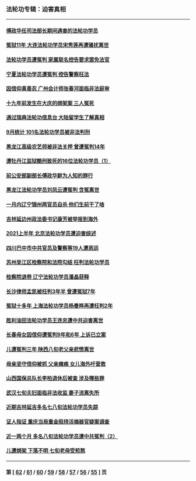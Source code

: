 ### 法轮功专辑：迫害真相
---
#### [傅政华任司法部长期间遇害的法轮功学员](../../pages/nf4379/n13288173.md?10090430) 
#### [冤狱11年 大连法轮功学员宋秀莲再遭骚扰离世](../../pages/nf4379/n13288840.md?10090430) 
#### [法轮功学员遭冤判 家属联名控告要求罢免法官](../../pages/nf4379/n13285601.md?10090430) 
#### [宁夏法轮功学员遭冤判 控告警察枉法](../../pages/nf4379/n13286925.md?10090430) 
#### [因信仰真善忍 广州会计师张春河面临非法庭审](../../pages/nf4379/n13283860.md?10090430) 
#### [十九年前发生在大庆的绑架案 三人冤死](../../pages/nf4379/n13284148.md?10090430) 
#### [通过瑞典法轮功信息台 大陆留学生了解真相](../../pages/nf4379/n13283471.md?10090430) 
#### [9月统计 101名法轮功学员被非法判刑](../../pages/nf4379/n13282958.md?10090430) 
#### [黑龙江高级农艺师被非法关押 曾遭冤判14年](../../pages/nf4379/n13281157.md?10090430) 
#### [遭牡丹江监狱酷刑致死的16位法轮功学员（1）](../../pages/nf4379/n13278476.md?10090430) 
#### [前公安部副部长傅政华鲜为人知的罪行](../../pages/nf4379/n13280381.md?10090430) 
#### [黑龙江法轮功学员刘凤云遭冤判 含冤离世](../../pages/nf4379/n13278109.md?10090430) 
#### [一月内辽宁锦州两官员自杀 他们生前干了啥](../../pages/nf4379/n13278649.md?10090430) 
#### [吉林延边州政法委书记康芳被举报到海外](../../pages/nf4379/n13274896.md?10090430) 
#### [2021上半年 北京法轮功学员遭迫害综述](../../pages/nf4379/n13274200.md?10090430) 
#### [四川巴中市中共官员及警察等19人遭恶运](../../pages/nf4379/n13272220.md?10090430) 
#### [苏州吴江区检察院和法院勾结 枉判法轮功学员](../../pages/nf4379/n13269731.md?10090430) 
#### [检察院退卷 辽宁法轮功学员潘晶获释](../../pages/nf4379/n13269553.md?10090430) 
#### [长沙律师孟凯被枉判3年半 曾遭冤狱7年](../../pages/nf4379/n13269049.md?10090430) 
#### [冤狱十多年 上海法轮功学员杨曼晔再遭枉判2年](../../pages/nf4379/n13267202.md?10090430) 
#### [胜利油田法轮功学员王连忠遭中共迫害离世](../../pages/nf4379/n13267046.md?10090430) 
#### [长春母女因信仰遭冤判9年和6年 上诉已立案](../../pages/nf4379/n13264638.md?10090430) 
#### [儿遭冤判三年 陕西八旬老父亲悲愤离世](../../pages/nf4379/n13263888.md?10090430) 
#### [母亲坚守信仰被抓 父亲瘫痪 女儿海外吁营救](../../pages/nf4379/n13263236.md?10090430) 
#### [山西国保总队长李柏退休后被查 涉及哪些罪](../../pages/nf4379/n13262023.md?10090430) 
#### [武汉七旬夫妇面临非法收监 妻子流离失所](../../pages/nf4379/n13261750.md?10090430) 
#### [近期吉林延吉多名七八旬法轮功学员失踪](../../pages/nf4379/n13258579.md?10090430) 
#### [证人指证 重庆当局重金阻挠活摘器官疑案调查](../../pages/nf4379/n13259127.md?10090430) 
#### [近一两个月 多名八旬法轮功学员遭中共冤判（2）](../../pages/nf4379/n13257687.md?10090430) 
#### [儿遭绑架 下落不明 七旬老母受煎熬](../../pages/nf4379/n13256050.md?10090430) 

---
#### 第 [ [62](./62.md?10090430) / [61](./61.md?10090430) / [60](./60.md?10090430) / [59](./59.md?10090430) / [58](./58.md?10090430) / [57](./57.md?10090430) / [56](./56.md?10090430) / [55](./55.md?10090430) ] 页
